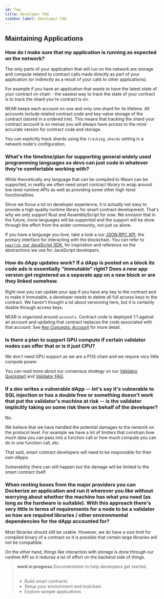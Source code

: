 ```yaml
---
id: faq
title: Developer FAQ
sidebar_label: Developer FAQ
---
```


## Maintaining Applications

### How do I make sure that my application is running as expected on the network?

The only parts of your application that will run on the network are storage and compute related to contract calls made directly as part of your application (or indirectly as a result of your calls to other applications).

For example if you have an application that wants to have the latest state of your contract on chain - the easiest way to track the state of your contract is to track the shard you're contract is on.

NEAR keeps each account on one and only one shard for its lifetime. All accounts include related contract code and key-value storage of the contract (stored in a ordered trie).  This means that tracking the shard your contract account is on menas you will always have access to the most accurate version for contract code and storage.

You can explicitly track shards using the `tracking_shards` setting in a network node's configuration.


### What's the timeline/plan for supporting general widely used programming languages so devs can just code in whatever they're comfortable working with?

While theoretically any language that can be compiled to Wasm can be supported, in reality we often need smart contract library to wrap around low level runtime APIs as well as providing some other high-level functionalities. 

Since we focus a lot on developer experience, it is actually not easy to provide a high quality runtime library for smart contract development. That's why we only support Rust and AssemblyScript for now. We envision that in the future, more languages will be supported and the support will be done through the effort from the wider community, not just us alone.

If you have a language you love, take a look a our [JSON RPC API](/docs/interaction/rpc), the primary interface for interacting with the blockchain.  You can refer to [`nearlib`, our JavaScript SDK.](https://github.com/nearprotocol/nearlib/tree/master/src.ts) for inspiration and reference on the abstractions we use for JavaScript developers.

### How do dApp updates work? If a dApp is posted on a block its code ads is essentially “immutable” right? Does a new app version get registered as a separate app on a new block or are they linked somehow.

Right now you can update your app if you have any key to the contract and to make it immutable, a developer needs to delete all full access keys to the contract. We haven't thought a lot about versioning here, but it is certainly doable through access keys.

NEAR is organized around `accounts`.  Contract code is deployed 1:1 against an account and updating that contract replaces the code associated with that account.  See [Key Concepts: Account](/docs/concepts/account) for more detail.

### Is there a plan to support GPU compute if certain validator nodes can offer that or is it just CPU?

We don't need GPU support as we are a POS chain and we require very little compute power.

You can read more about our consensus strategy on our [Validator Quickstart](/docs/validator/staking-overview) and [Validator FAQ](/docs/validator/validator-faq).

### If a dev writes a vulnerable dApp -- let's say it's vulnerable to SQL injection or has a double free or something doesn't work that put the validator's machine at risk -- is the validator implicitly taking on some risk there on behalf of the developer?

No. 

We believe that we have handled the potential damages to the network on the protocol level. For example we have a lot of limiters that constrain how much data you can pass into a function call or how much compute you can do in one function call, etc. 

That said, smart contract developers will need to be responsible for their own dApps. 

Vulnerability there can still happen but the damage will be limited to the smart contract itself.

### When renting boxes from the major providers you can Dockerize an application and run it wherever you like without worrying about whether the machine has what you need (as long as the hardware is suitable). With this approach there's very little in terms of requirements for a node to be a validator so how are required libraries / other environmental dependencies for the dApp accounted for?

Most libraries should still be usable.  However, we do have a size limit for compiled binary of a contract so it is possible that certain large libraries will not be compatible. 

On the other hand, things like interaction with storage is done through our runtime API so it reduces a lot of effort on the backend side of things.



<blockquote class="warning">
<strong>work in progress</strong> <span>Documentation to help developers get started.</span><br><br>

- Build smart contracts
- Setup your environment and toolchain
- Explore sample applications

</blockquote>
